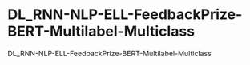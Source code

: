 # DL_RNN-NLP-ELL-FeedbackPrize-BERT-Multilabel-Multiclass
DL_RNN-NLP-ELL-FeedbackPrize-BERT-Multilabel-Multiclass
